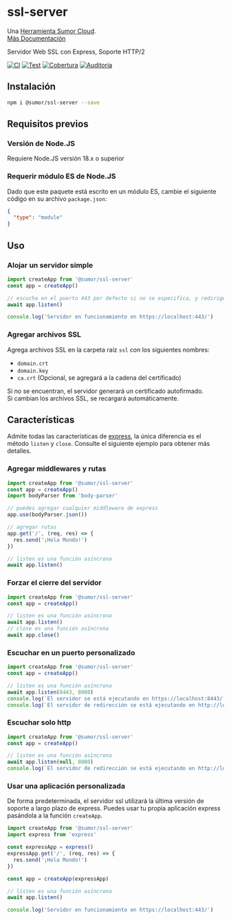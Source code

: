 # ssl-server

Una [Herramienta Sumor Cloud](https://sumor.cloud).  
[Más Documentación](https://sumor.cloud/ssl-server)

Servidor Web SSL con Express, Soporte HTTP/2

[![CI](https://github.com/sumor-cloud/ssl-server/actions/workflows/ci.yml/badge.svg)](https://github.com/sumor-cloud/ssl-server/actions/workflows/ci.yml)
[![Test](https://github.com/sumor-cloud/ssl-server/actions/workflows/ut.yml/badge.svg)](https://github.com/sumor-cloud/ssl-server/actions/workflows/ut.yml)
[![Cobertura](https://github.com/sumor-cloud/ssl-server/actions/workflows/coverage.yml/badge.svg)](https://github.com/sumor-cloud/ssl-server/actions/workflows/coverage.yml)
[![Auditoría](https://github.com/sumor-cloud/ssl-server/actions/workflows/audit.yml/badge.svg)](https://github.com/sumor-cloud/ssl-server/actions/workflows/audit.yml)

## Instalación

```bash
npm i @sumor/ssl-server --save
```

## Requisitos previos

### Versión de Node.JS

Requiere Node.JS versión 18.x o superior

### Requerir módulo ES de Node.JS

Dado que este paquete está escrito en un módulo ES, cambie el siguiente código en su archivo `package.json`:

```json
{
  "type": "module"
}
```

## Uso

### Alojar un servidor simple

```javascript
import createApp from '@sumor/ssl-server'
const app = createApp()

// escucha en el puerto 443 por defecto si no se especifica, y redirige 80 a https 443
await app.listen()

console.log('Servidor en funcionamiento en https://localhost:443/')
```

### Agregar archivos SSL

Agrega archivos SSL en la carpeta raíz `ssl` con los siguientes nombres:

- `domain.crt`
- `domain.key`
- `ca.crt` (Opcional, se agregará a la cadena del certificado)

Si no se encuentran, el servidor generará un certificado autofirmado.  
Si cambian los archivos SSL, se recargará automáticamente.

## Características

Admite todas las características de [express](https://www.npmjs.com/package/express), la única diferencia es el método `listen` y `close`. Consulte el siguiente ejemplo para obtener más detalles.

### Agregar middlewares y rutas

```javascript
import createApp from '@sumor/ssl-server'
const app = createApp()
import bodyParser from 'body-parser'

// puedes agregar cualquier middleware de express
app.use(bodyParser.json())

// agregar rutas
app.get('/', (req, res) => {
  res.send('¡Hola Mundo!')
})

// listen es una función asíncrona
await app.listen()
```

### Forzar el cierre del servidor

```javascript
import createApp from '@sumor/ssl-server'
const app = createApp()

// listen es una función asíncrona
await app.listen()
// close es una función asíncrona
await app.close()
```

### Escuchar en un puerto personalizado

```javascript
import createApp from '@sumor/ssl-server'
const app = createApp()

// listen es una función asíncrona
await app.listen(8443, 8080)
console.log(`El servidor se está ejecutando en https://localhost:8443/`)
console.log(`El servidor de redirección se está ejecutando en http://localhost:8080/`)
```

### Escuchar solo http

```javascript
import createApp from '@sumor/ssl-server'
const app = createApp()

// listen es una función asíncrona
await app.listen(null, 8080)
console.log(`El servidor de redirección se está ejecutando en http://localhost:8080/`)
```

### Usar una aplicación personalizada

De forma predeterminada, el servidor ssl utilizará la última versión de soporte a largo plazo de express. Puedes usar tu propia aplicación express pasándola a la función `createApp`.

```javascript
import createApp from '@sumor/ssl-server'
import express from 'express'

const expressApp = express()
expressApp.get('/', (req, res) => {
  res.send('¡Hola Mundo!')
})

const app = createApp(expressApp)

// listen es una función asíncrona
await app.listen()

console.log('Servidor en funcionamiento en https://localhost:443/')
```

